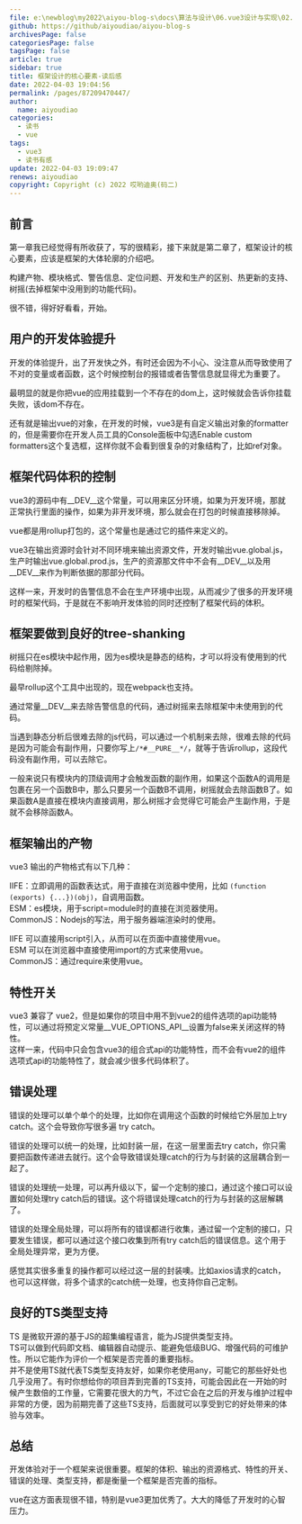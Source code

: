 ```yaml
---
file: e:\newblog\my2022\aiyou-blog-s\docs\算法与设计\06.vue3设计与实现\02.框架设计的核心要素-读后感.md
github: https://github/aiyoudiao/aiyou-blog-s
archivesPage: false
categoriesPage: false
tagsPage: false
article: true
sidebar: true
title: 框架设计的核心要素-读后感
date: 2022-04-03 19:04:56
permalink: /pages/87209470447/
author: 
  name: aiyoudiao
categories: 
  - 读书
  - vue
tags: 
  - vue3
  - 读书有感
update: 2022-04-03 19:09:47
renews: aiyoudiao
copyright: Copyright (c) 2022 哎哟迪奥(码二)
---
```


## 前言

第一章我已经觉得有所收获了，写的很精彩，接下来就是第二章了，框架设计的核心要素，应该是框架的大体轮廓的介绍吧。

构建产物、模块格式、警告信息、定位问题、开发和生产的区别、热更新的支持、树摇(去掉框架中没用到的功能代码)。

很不错，得好好看看，开始。

<!-- more -->

## 用户的开发体验提升

开发的体验提升，出了开发快之外，有时还会因为不小心、没注意从而导致使用了不对的变量或者函数，这个时候控制台的报错或者告警信息就显得尤为重要了。

最明显的就是你把vue的应用挂载到一个不存在的dom上，这时候就会告诉你挂载失败，该dom不存在。

还有就是输出vue的对象，在开发的时候，vue3是有自定义输出对象的formatter的，但是需要你在开发人员工具的Console面板中勾选Enable custom formatters这个复选框，这样你就不会看到很复杂的对象结构了，比如ref对象。

## 框架代码体积的控制

vue3的源码中有__DEV__这个常量，可以用来区分环境，如果为开发环境，那就正常执行里面的操作，如果为非开发环境，那么就会在打包的时候直接移除掉。

vue都是用rollup打包的，这个常量也是通过它的插件来定义的。

vue3在输出资源时会针对不同环境来输出资源文件，开发时输出vue.global.js，生产时输出vue.global.prod.js，生产的资源那文件中不会有__DEV__以及用__DEV__来作为判断依据的那部分代码。

这样一来，开发时的告警信息不会在生产环境中出现，从而减少了很多的开发环境时的框架代码，于是就在不影响开发体验的同时还控制了框架代码的体积。

## 框架要做到良好的tree-shanking

树摇只在es模块中起作用，因为es模块是静态的结构，才可以将没有使用到的代码给剔除掉。

最早rollup这个工具中出现的，现在webpack也支持。

通过常量__DEV__来去除告警信息的代码，通过树摇来去除框架中未使用到的代码。

当遇到静态分析后很难去除的js代码，可以通过一个机制来去除，很难去除的代码是因为可能会有副作用，只要你写上`/*#__PURE__*/`，就等于告诉rollup，这段代码没有副作用，可以去除它。

一般来说只有模块内的顶级调用才会触发函数的副作用，如果这个函数A的调用是包裹在另一个函数B中，那么只要另一个函数B不调用，树摇就会去除函数B了。如果函数A是直接在模块内直接调用，那么树摇才会觉得它可能会产生副作用，于是就不会移除函数A。

## 框架输出的产物

vue3 输出的产物格式有以下几种：

IIFE：立即调用的函数表达式，用于直接在浏览器中使用，比如 `(function (exports) {...})(obj)`，自调用函数。  
ESM：es模块，用于script=module时的直接在浏览器使用。  
CommonJS：Nodejs的写法，用于服务器端渲染时的使用。  

IIFE 可以直接用script引入，从而可以在页面中直接使用vue。  
ESM 可以在浏览器中直接使用import的方式来使用vue。  
CommonJS：通过require来使用vue。  

## 特性开关

vue3 兼容了 vue2，但是如果你的项目中用不到vue2的组件选项的api功能特性，可以通过将预定义常量__VUE_OPTIONS_API__设置为false来关闭这样的特性。  
这样一来，代码中只会包含vue3的组合式api的功能特性，而不会有vue2的组件选项式api的功能特性了，就会减少很多代码体积了。

## 错误处理

错误的处理可以单个单个的处理，比如你在调用这个函数的时候给它外层加上try catch。这个会导致你写很多遍 try catch。

错误的处理可以统一的处理，比如封装一层，在这一层里面去try catch，你只需要把函数传递进去就行。这个会导致错误处理catch的行为与封装的这层耦合到一起了。

错误的处理统一处理，可以再升级以下，留一个定制的接口，通过这个接口可以设置如何处理try catch后的错误。这个将错误处理catch的行为与封装的这层解耦了。

错误的处理全局处理，可以将所有的错误都进行收集，通过留一个定制的接口，只要发生错误，都可以通过这个接口收集到所有try catch后的错误信息。这个用于全局处理异常，更为方便。

感觉其实很多重复的操作都可以经过这一层的封装噢。比如axios请求的catch，也可以这样做，将多个请求的catch统一处理，也支持你自己定制。

## 良好的TS类型支持

TS 是微软开源的基于JS的超集编程语言，能为JS提供类型支持。  
TS可以做到代码即文档、编辑器自动提示、能避免低级BUG、增强代码的可维护性。所以它能作为评价一个框架是否完善的重要指标。  
并不是使用TS就代表TS类型支持友好，如果你老使用any，可能它的那些好处也几乎没用了。有时你想给你的项目弄到完善的TS支持，可能会因此在一开始的时候产生数倍的工作量，它需要花很大的力气，不过它会在之后的开发与维护过程中非常的方便，因为前期完善了这些TS支持，后面就可以享受到它的好处带来的体验与效率。

## 总结

开发体验对于一个框架来说很重要。框架的体积、输出的资源格式、特性的开关、错误的处理、类型支持，都是衡量一个框架是否完善的指标。  

vue在这方面表现很不错，特别是vue3更加优秀了。大大的降低了开发时的心智压力。

